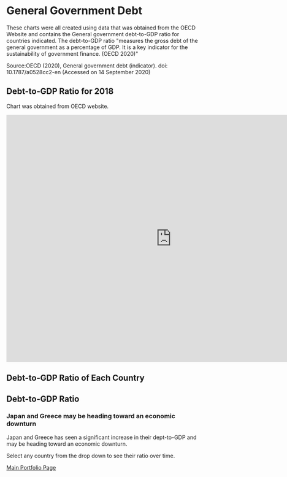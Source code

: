 # General Government Debt
These charts were all created using data that was obtained from the OECD Website and contains the General government debt-to-GDP ratio for countries indicated.  The debt-to-GDP ratio "measures the gross debt of the general government as a percentage of GDP. It is a key indicator for the sustainability of government finance. (OECD 2020)" 

Source:OECD (2020), General government debt (indicator). doi: 10.1787/a0528cc2-en (Accessed on 14 September 2020)

## Debt-to-GDP Ratio for 2018

Chart was obtained from OECD website. 
<iframe src="https://data.oecd.org/chart/65Ev" width="860" height="645" style="border: 0" mozallowfullscreen="true" webkitallowfullscreen="true" allowfullscreen="true"><a href="https://data.oecd.org/chart/65Ev" target="_blank">OECD Chart: General government debt, Total, % of GDP, Annual, 2018</a></iframe>


## Debt-to-GDP Ratio of Each Country

<div class="flourish-embed flourish-chart" data-src="visualisation/3729212" data-url="https://flo.uri.sh/visualisation/3729212/embed" aria-label=""><script src="https://public.flourish.studio/resources/embed.js"></script></div>


## Debt-to-GDP Ratio 
### Japan and Greece may be heading toward an economic downturn

Japan and Greece has seen a significant increase in their dept-to-GDP and may be heading toward an economic downturn.

Select any country from the drop down to see their ratio over time. 

<div class="flourish-embed flourish-scatter" data-src="visualisation/3730058" data-url="https://flo.uri.sh/visualisation/3730058/embed" aria-label=""><script src="https://public.flourish.studio/resources/embed.js"></script></div>


[Main Portfolio Page](/README.md)
